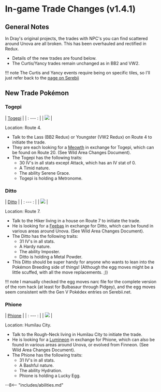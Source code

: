 # In-game Trade Changes (v1.4.1)


## General Notes


In Dray's original projects, the trades with NPC's you can find scattered around Unova are all broken. This has been overhauled and rectified in Redux.

 - Details of the new trades are found below.
 - The Curtis/Yancy trades remain unchanged as in BB2 and VW2.

!!! note
    The Curtis and Yancy events require being on specific tiles, so I'll just refer back to the [page on Serebii](https://www.serebii.net/black2white2/droppeditem.shtml)



## New Trade Pokémon


### Togepi

| [Togepi] |
| : --- : |
| ![][175] |



Location: Route 4.
 
 - Talk to the Lass (BB2 Redux) or Youngster (VW2 Redux) on Route 4 to initiate the trade.
 - They are each looking for a [Meowth] in exchange for Togepi, which can be found on Route 20. (See Wild Area Changes Document).
 - The Togepi has the following traits:
    - 30 IV's in all stats except Attack, which has an IV stat of 0.
	- A Timid nature.
	- The ability Serene Grace.
	- Togepi is holding a Metronome.

### Ditto 

| [Ditto] |
| : --- : |
| ![][132] |

Location: Route 7.
 
 - Talk to the Hiker living in a house on Route 7 to initiate the trade.
 - He is looking for a [Feebas] in exchange for Ditto, which can be found in various areas around Unova. (See Wild Area Changes Document).
 - The Ditto has the following traits:
    - 31 IV's in all stats.
	- A Hardy nature.
	- The ability Imposter.
	- Ditto is holding a Metal Powder.
 - This Ditto should be super handy for anyone who wants to lean into the Pokémon Breeding side of things! (Although the egg moves might be a little scuffed, with all the move replacements. ;))

!!! note
    I manually checked the egg moves narc file for the complete version of the rom hack (at least for Bulbasaur through Pidgey), and the egg moves seem consistent with the Gen V Pokédex entries on Serebii.net. 


### Phione

| [Phione] |
| : --- : |
| ![][489] |


Location: Humilau City.
 
 - Talk to the Rough-Neck living in Humilau City to initiate the trade.
 - He is looking for a [Lumineon] in exchange for Phione, which can also be found in various areas around Unova, or evolved from Finneon. (See Wild Area Changes Document).
 - The Phione has the following traits:
    - 31 IV's in all stats.
	- A Bashful nature.
	- The ability Hydration.
	- Phione is holding a Lucky Egg.


--8<-- "includes/abilities.md"

[175]: img/animated/175.gif
[132]: img/animated/132.gif
[489]: img/animated/489.gif
[Phione]: pokemons/489/
[Ditto]: pokemons/132/
[Togepi]: pokemons/175/
[Meowth]: pokemons/052/
[Lumineon]: pokemons/457/
[Feebas]: pokemons/349/